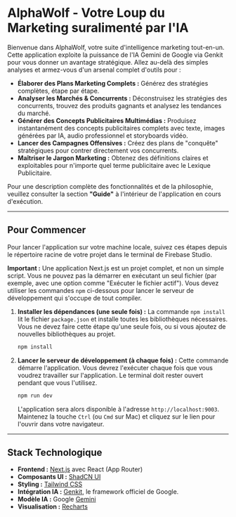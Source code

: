 # AlphaWolf - Votre Loup du Marketing suralimenté par l'IA

Bienvenue dans AlphaWolf, votre suite d'intelligence marketing tout-en-un. Cette application exploite la puissance de l'IA Gemini de Google via Genkit pour vous donner un avantage stratégique. Allez au-delà des simples analyses et armez-vous d'un arsenal complet d'outils pour :

*   **Élaborer des Plans Marketing Complets :** Générez des stratégies complètes, étape par étape.
*   **Analyser les Marchés & Concurrents :** Déconstruisez les stratégies des concurrents, trouvez des produits gagnants et analysez les tendances du marché.
*   **Générer des Concepts Publicitaires Multimédias :** Produisez instantanément des concepts publicitaires complets avec texte, images générées par IA, audio professionnel et storyboards vidéo.
*   **Lancer des Campagnes Offensives :** Créez des plans de "conquête" stratégiques pour contrer directement vos concurrents.
*   **Maîtriser le Jargon Marketing :** Obtenez des définitions claires et exploitables pour n'importe quel terme publicitaire avec le Lexique Publicitaire.

Pour une description complète des fonctionnalités et de la philosophie, veuillez consulter la section **"Guide"** à l'intérieur de l'application en cours d'exécution.

---

## Pour Commencer

Pour lancer l'application sur votre machine locale, suivez ces étapes depuis le répertoire racine de votre projet dans le terminal de Firebase Studio.

**Important :** Une application Next.js est un projet complet, et non un simple script. Vous ne pouvez pas la démarrer en exécutant un seul fichier (par exemple, avec une option comme "Exécuter le fichier actif"). Vous devez utiliser les commandes `npm` ci-dessous pour lancer le serveur de développement qui s'occupe de tout compiler.

1.  **Installer les dépendances (une seule fois) :**
    La commande `npm install` lit le fichier `package.json` et installe toutes les bibliothèques nécessaires. Vous ne devez faire cette étape qu'une seule fois, ou si vous ajoutez de nouvelles bibliothèques au projet.
    ```bash
    npm install
    ```

2.  **Lancer le serveur de développement (à chaque fois) :**
    Cette commande démarre l'application. Vous devrez l'exécuter chaque fois que vous voudrez travailler sur l'application. Le terminal doit rester ouvert pendant que vous l'utilisez.
    ```bash
    npm run dev
    ```
    L'application sera alors disponible à l'adresse `http://localhost:9003`. Maintenez la touche `Ctrl` (ou `Cmd` sur Mac) et cliquez sur le lien pour l'ouvrir dans votre navigateur.

---

## Stack Technologique

-   **Frontend :** [Next.js](https://nextjs.org/) avec React (App Router)
-   **Composants UI :** [ShadCN UI](https://ui.shadcn.com/)
-   **Styling :** [Tailwind CSS](https://tailwindcss.com/)
-   **Intégration IA :** [Genkit](https://firebase.google.com/docs/genkit), le framework officiel de Google.
-   **Modèle IA :** Google [Gemini](https://deepmind.google.com/technologies/gemini/)
-   **Visualisation :** [Recharts](https://recharts.org/)

